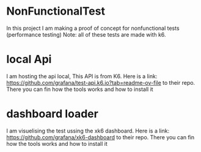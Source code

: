 # NonFunctionalTest
In this project I am making a proof of concept for nonfunctional tests (performance testing)
Note: all of these tests are made with k6.

# local Api
I am hosting the api local, This API is from K6. Here is a link: https://github.com/grafana/test-api.k6.io?tab=readme-ov-file to their repo. There you can fin how the tools works and how to install it

# dashboard loader
I am visuelising the test ussing the xk6 dashboard. Here is a link: https://github.com/grafana/xk6-dashboard to their repo. There you can fin how the tools works and how to install it

